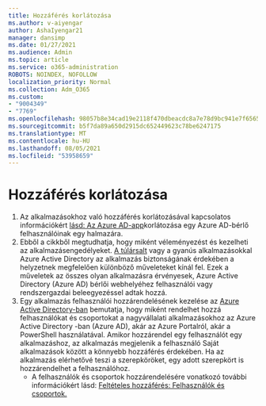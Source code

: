 ```yaml
---
title: Hozzáférés korlátozása
ms.author: v-aiyengar
author: AshaIyengar21
manager: dansimp
ms.date: 01/27/2021
ms.audience: Admin
ms.topic: article
ms.service: o365-administration
ROBOTS: NOINDEX, NOFOLLOW
localization_priority: Normal
ms.collection: Adm_O365
ms.custom:
- "9004349"
- "7769"
ms.openlocfilehash: 98057b8e34cad19e2118f470dbeacdc8a7e78d9bc941e7f6565743201a541b56
ms.sourcegitcommit: b5f7da89a650d2915dc652449623c78be6247175
ms.translationtype: MT
ms.contentlocale: hu-HU
ms.lasthandoff: 08/05/2021
ms.locfileid: "53958659"
---
```

# <a name="restricting-access"></a>Hozzáférés korlátozása

1. Az alkalmazásokhoz való hozzáférés korlátozásával kapcsolatos információkért [lásd: Az Azure AD-app](https://docs.microsoft.com/azure/active-directory/develop/howto-restrict-your-app-to-a-set-of-users)korlátozása egy Azure AD-bérlő felhasználóinak egy halmazára.
1. Ebből a cikkből megtudhatja, hogy miként véleményezést és kezelheti az alkalmazásengedélyeket. [A túlársalt](https://docs.microsoft.com/azure/active-directory/manage-apps/manage-application-permissions#control-access-to-an-application) vagy a gyanús alkalmazásokkal Azure Active Directory az alkalmazás biztonságának érdekében a helyzetnek megfelelően különböző műveleteket kínál fel. Ezek a műveletek az összes olyan alkalmazásra érvényesek, Azure Active Directory (Azure AD) bérlői webhelyéhez felhasználói vagy rendszergazdai beleegyezéssel adtak hozzá.
1. Egy alkalmazás felhasználói hozzárendelésének kezelése az [Azure Active Directory-ban](https://docs.microsoft.com/azure/active-directory/manage-apps/assign-user-or-group-access-portal#configure-an-application-to-require-user-assignment) bemutatja, hogy miként rendelhet hozzá felhasználókat és csoportokat a nagyvállalati alkalmazásokhoz az Azure Active Directory -ban (Azure AD), akár az Azure Portalról, akár a PowerShell használatával. Amikor hozzárendel egy felhasználót egy alkalmazáshoz, az alkalmazás megjelenik a felhasználó Saját alkalmazások között a könnyebb hozzáférés érdekében. Ha az alkalmazás elérhetővé teszi a szerepköröket, egy adott szerepkört is hozzárendelhet a felhasználóhoz.
    - A felhasználók és csoportok hozzárendelésére vonatkozó további információkért lásd: [Feltételes hozzáférés: Felhasználók és csoportok.](https://docs.microsoft.com/azure/active-directory/conditional-access/concept-conditional-access-users-groups)
